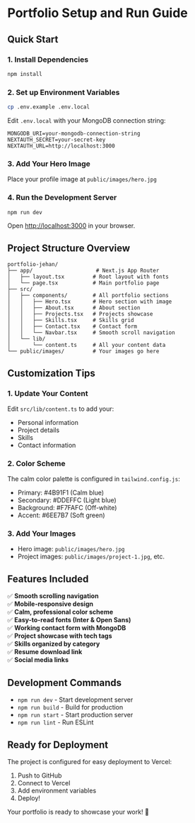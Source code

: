 # Portfolio Setup and Run Guide

## Quick Start

### 1. Install Dependencies
```bash
npm install
```

### 2. Set up Environment Variables
```bash
cp .env.example .env.local
```

Edit `.env.local` with your MongoDB connection string:
```env
MONGODB_URI=your-mongodb-connection-string
NEXTAUTH_SECRET=your-secret-key
NEXTAUTH_URL=http://localhost:3000
```

### 3. Add Your Hero Image
Place your profile image at `public/images/hero.jpg`

### 4. Run the Development Server
```bash
npm run dev
```

Open [http://localhost:3000](http://localhost:3000) in your browser.

## Project Structure Overview

```
portfolio-jehan/
├── app/                    # Next.js App Router
│   ├── layout.tsx         # Root layout with fonts
│   └── page.tsx           # Main portfolio page
├── src/
│   ├── components/        # All portfolio sections
│   │   ├── Hero.tsx       # Hero section with image
│   │   ├── About.tsx      # About section
│   │   ├── Projects.tsx   # Projects showcase
│   │   ├── Skills.tsx     # Skills grid
│   │   ├── Contact.tsx    # Contact form
│   │   └── Navbar.tsx     # Smooth scroll navigation
│   └── lib/
│       └── content.ts     # All your content data
└── public/images/         # Your images go here
```

## Customization Tips

### 1. Update Your Content
Edit `src/lib/content.ts` to add your:
- Personal information
- Project details
- Skills
- Contact information

### 2. Color Scheme
The calm color palette is configured in `tailwind.config.js`:
- Primary: #4B91F1 (Calm blue)
- Secondary: #DDEFFC (Light blue)
- Background: #F7FAFC (Off-white)
- Accent: #6EE7B7 (Soft green)

### 3. Add Your Images
- Hero image: `public/images/hero.jpg`
- Project images: `public/images/project-1.jpg`, etc.

## Features Included

✅ **Smooth scrolling navigation**  
✅ **Mobile-responsive design**  
✅ **Calm, professional color scheme**  
✅ **Easy-to-read fonts (Inter & Open Sans)**  
✅ **Working contact form with MongoDB**  
✅ **Project showcase with tech tags**  
✅ **Skills organized by category**  
✅ **Resume download link**  
✅ **Social media links**  

## Development Commands

- `npm run dev` - Start development server
- `npm run build` - Build for production
- `npm run start` - Start production server
- `npm run lint` - Run ESLint

## Ready for Deployment

The project is configured for easy deployment to Vercel:
1. Push to GitHub
2. Connect to Vercel
3. Add environment variables
4. Deploy!

Your portfolio is ready to showcase your work! 🚀
